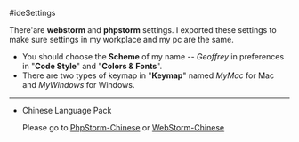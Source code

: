#ideSettings

There'are **webstorm** and **phpstorm** settings. I exported these settings to make sure settings in my workplace and my pc are the same.

- You should choose the **Scheme** of my name -- *Geoffrey* in preferences in "**Code Style**" and "**Colors & Fonts**".
- There are two types of keymap in "**Keymap**" named *MyMac* for Mac and *MyWindows* for Windows.

----
- Chinese Language Pack

    Please go to [PhpStorm-Chinese](https://github.com/ewen0930/PhpStorm-Chinese) or [WebStorm-Chinese](https://github.com/ewen0930/WebStorm-Chinese)